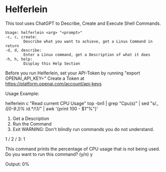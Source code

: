 # Helferlein

This tool uses ChatGPT to Describe, Create and Execute Shell Commands.
```
Usage: helferlein <arg> "<prompt>"
-c, c, create:
        Describe what you want to achieve, get a Linux Command in return
-d, d, describe:
        Enter a Linux command, get a Description of what it does
-h, h, help:
        Display this Help Section
```
Before you run Helferlein, set your API-Token by running "export OPENAI_API_KEY=<TOKEN>"
Create a Token at https://platform.openai.com/account/api-keys

Usage Example:

helferlein c "Read current CPU Usage"
top -bn1 | grep "Cpu(s)" | sed "s/.*, *\([0-9.]*\)%* id.*/\1/" | awk '{print 100 - $1"%"}'

1) Get a Description
2) Run the Command
3) Exit
WARNING: Don't blindly run commands you do not understand.

1 / 2 / 3: 1

This command prints the percentage of CPU usage that is not being used.
Do you want to run this command? (y/n)
y

Output:
0%
